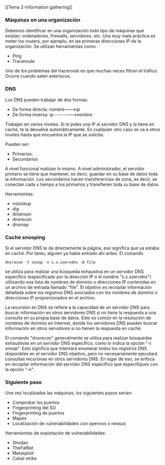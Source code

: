[[Tema 2-Information gathering]]

### Máquinas en una organización
Debemos identificar en una organización todo tipo de máquinas que existan: ordenadores, firewalls, servidores, etc. Una muy mala práctica es meter los routers, por ejemplo, en las primeras direcciones IP de la organización. Se utilizan herramientas como:
+ Ping
+ Traceroute

Uno de los problemas del traceroute es que muchas veces filtran el tráfico. Ocurre cuando salen asteriscos.

### DNS
Los DNS pueden trabajar de dos formas: 
+ De forma directa: nombre--->ip
+ De forma inversa: ip--------->nombre

Trabajan en varios niveles. Si le pides una IP al servidor DNS y la tiene en caché, te la devuelve automáticamente. En cualquier otro caso se va a otros niveles hasta que encuentra la IP que se solicita.

Pueden ser: 
+ Primarios: 
+ Secundarios

A nivel funcional realizan lo mismo. A nivel administrador, el servidor primario se tiene que mantener, es decir, guardar en su base de datos toda la información. Los secundarios hacen transferencias de zona, es decir, se conectan cada x tiempo a los primarios y transfieren toda su base de datos.

Herramientas:
+ nslookup
+ dig
+ dnsenum
+ dnsrecon
+ dnsmap

### Caché snooping
Si el servidor DNS te da directamente la página, eso significa que ya estaba en caché. Por tanto, alguien ya había entrado ahí antes. El comando
```
dnsrecon -t snoop -n x.x.xservdns -D file
```
se utiliza para realizar una búsqueda exhaustiva en un servidor DNS específico (especificado por la dirección IP o el nombre "x.x.xservdns") utilizando una lista de nombres de dominio o direcciones IP contenidas en un archivo de entrada llamado "file". El objetivo es recopilar información detallada sobre los registros DNS asociados con los nombres de dominio o direcciones IP proporcionados en el archivo.

La recursión en DNS se refiere a la capacidad de un servidor DNS para buscar información en otros servidores DNS si no tiene la respuesta a una consulta en su propia base de datos. Esto es común en la resolución de nombres de dominio en Internet, donde los servidores DNS pueden buscar información en otros servidores si no tienen la respuesta en caché.

El comando "dnsrecon" generalmente se utiliza para realizar búsquedas exhaustivas en un servidor DNS específico, como lo indica la opción "-t snoop". Esto significa que intentará enumerar todos los registros DNS disponibles en el servidor DNS objetivo, pero no necesariamente ejecutará consultas recursivas en otros servidores DNS. En lugar de eso, se enfoca en recopilar información del servidor DNS específico que especifiques con la opción "-n".

### Siguiente paso
Una vez localizadas las máquinas, los siguientes pasos serían:
+ Comprobar los puertos
+ Fingerprinting del SO
+ Fingerprinting de puertos
+ Mapeo
+ Localización de vulnerabilidades con openvos o nessus

Herramientas de explotación de vulnerabilidades:
+ Shodan
+ TheFatRat
+ Metasploit
+ Cobal strike